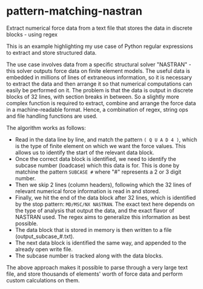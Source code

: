 # pattern-matching-nastran
Extract numerical force data from a text file that stores the data in discrete blocks - using regex

This is an example highlighting my use case of Python regular expressions to extract and store structured data.

The use case involves data from a specific structural solver "NASTRAN" - this solver outputs force data on finite element models. The useful data is embedded in millions of lines of extraneous information, so it is necessary to extract the data and then arrange it so that numerical computations can easily be performed on it. The problem is that the data is output in discrete blocks of 32 lines, with section breaks in between. So a slightly more complex function is required to extract, combine and arrange the force data in a machine-readable format. Hence, a combination of regex, string ops and file handling functions are used. 

The algorithm works as follows:
- Read in the data line by line, and match the pattern ```( Q U A D 4 )```, which is the type of finite element on which we want the force values. This allows us to identify the start of the relevant data block.
- Once the correct data block is identified, we need to identify the subcase number (loadcase) which this data is for. This is done by matchine the pattern ```SUBCASE #``` where "#" represents a 2 or 3 digit number.
- Then we skip 2 lines (column headers), following which the 32 lines of relevant numerical force information is read in and stored.
- Finally, we hit the end of the data block after 32 lines, which is identified by the stop pattern: ```MD/MSC/NX NASTRAN```. The exact text here depends on the type of analysis that output the data, and the exact flavor of NASTRAN used. The regex aims to generalize this information as best possible. 
- The data block that is stored in memory is then written to a file (output_subcase_#.txt).
- The next data block is identified the same way, and appended to the already open write file.
- The subcase number is tracked along with the data blocks.

The above approach makes it possible to parse through a very large text file, and store thousands of elements' worth of force data and perform custom calculations on them.
